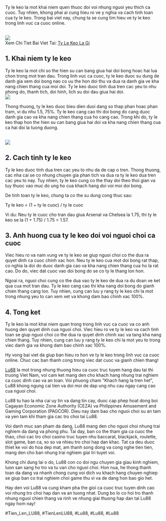 <p>Ty le keo la mot khai niem quen thuoc doi voi nhung nguoi yeu thich ca cuoc. Tuy nhien, khong phai ai cung hieu ro ve y nghia va cach tinh toan cua ty le keo. Trong bai viet nay, chung ta se cung tim hieu ve ty le keo trong linh vuc ca cuoc online.</p><br><img src="https://lu88.love/wp-content/uploads/2025/03/keo-chau-au-la-mot-hinh-thuc-hap-dan-thu-nhieu-nguoi.webp"></br>
Xem Chi Tiet Bai Viet Tai: <a href="https://lu88.love/ty-le-keo-la-gi/">Ty Le Keo La Gi</a><h2>1. Khai niem ty le keo</h2><p>Ty le keo la mot chi so the hien su can bang giua hai doi bong hoac hai lua chon trong mot tran dau. Trong linh vuc ca cuoc, ty le keo duoc su dung de danh gia xem doi bong nao co uu the hon doi thu va dua ra danh gia ve kha nang chien thang cua moi doi. Ty le keo duoc tinh dua tren cac yeu to nhu phong do, thanh tich, doi hinh, lich su doi dau giua hai doi.<br><img src="https://lu88.love/wp-content/uploads/2025/02/logo.webp"></br><p>Thong thuong, ty le keo duoc bieu dien duoi dang so thap phan hoac phan tram, vi du nhu 1.5, 75%. Ty le keo cang cao thi doi bong do cang duoc danh gia cao va kha nang chien thang cua ho cang cao. Trong khi do, ty le keo thap hon the hien su can bang giua hai doi va kha nang chien thang cua ca hai doi la tuong duong.</p><br><img src="https://lu88.love/wp-content/uploads/2025/03/ly-do-nhieu-nguoi-choi-ty-leo-keo-den-vay.webp"></br><h2>2. Cach tinh ty le keo</h2><p>Ty le keo duoc tinh dua tren cac yeu to nhu da de cap o tren. Thong thuong, cac nha cai se co nhung chuyen gia phan tich va dua ra ty le keo dua tren cac yeu to nay. Tuy nhien, ty le keo cung co the thay doi theo thoi gian va tuy thuoc vao muc do ung ho cua khach hang doi voi moi doi bong.<p>De tinh toan ty le keo, chung ta co the su dung cong thuc sau:</p><p>Ty le keo = (1 + ty le cuoc) / ty le cuoc<p>Vi du: Neu ty le cuoc cho tran dau giua Arsenal va Chelsea la 1.75, thi ty le keo se la (1 + 1.75) / 1.75 = 1.57.</p><h2>3. Anh huong cua ty le keo doi voi nguoi choi ca cuoc</h2><p>Viec hieu ro va nam vung ve ty le keo se giup nguoi choi co the dua ra quyet dinh ca cuoc chinh xac hon. Neu ty le keo cua mot doi bong rat thap, co nghia la doi do duoc danh gia cao va kha nang chien thang cua ho la rat cao. Do do, viec dat cuoc vao doi bong do se co ty le thang lon hon.</p><p>Ngoai ra, nguoi choi cung co the dua vao ty le keo de dua ra du doan ve ket qua cua mot tran dau. Ty le keo cang cao thi kha nang doi bong do gianh chien thang cang lon. Tuy nhien, cung can luu y rang ty le keo chi la mot trong nhung yeu to can xem xet va khong dam bao chinh xac 100%.</p><h2>4. Tong ket</h2><p>Ty le keo la mot khai niem quan trong trong linh vuc ca cuoc va co anh huong den quyet dinh cua nguoi choi. Viec hieu ro ve ty le keo va cach tinh toan se giup nguoi choi co the dua ra quyet dinh chinh xac va tang kha nang chien thang. Tuy nhien, cung can luu y rang ty le keo chi la mot yeu to trong viec danh gia va khong dam bao chinh xac 100%.</p><p>Hy vong bai viet da giup ban hieu ro hon ve ty le keo trong linh vuc ca cuoc online. Chuc cac ban thanh cong trong viec dat cuoc va gianh chien thang!</p><p><a href="https://lu88.love/">Lu88</a> la mot trong nhung thuong hieu ca cuoc truc tuyen hang dau tai thi truong Viet Nam, voi cam ket mang den cho khach hang nhung trai nghiem ca cuoc dinh cao va an toan. Voi phuong cham "Khach hang la tren het", Lu88 khong ngung cai tien va doi moi de dap ung nhu cau ngay cang cao cua nguoi choi.

Lu88 tu hao la nha cai uy tin va dang tin cay, duoc cap phep hoat dong boi Cagayan Economic Zone Authority (CEZA) va Philippines Amusement and Gaming Corporation (PAGCOR). Dieu nay dam bao cho nguoi choi su an tam va yen tam khi tham gia cac tro choi tai Lu88.

Voi danh muc san pham da dang, Lu88 mang den cho nguoi choi nhung trai nghiem da dang va phong phu. Tai day, ban co the tham gia ca cuoc the thao, choi cac tro choi casino truc tuyen nhu baccarat, blackjack, roulette, slot game, ban ca, xo so va nhieu tro choi hap dan khac. Tat ca deu duoc thiet ke voi do hoa dep mat, am thanh song dong va cong nghe tien tien, mang den cho ban nhung trai nghiem giai tri tuyet voi.

Khong chi dung lai o do, Lu88 con co doi ngu chuyen gia giau kinh nghiem, luon san sang ho tro va tu van cho nguoi choi. Hon nua, he thong thanh toan da dang va nhanh chong cung voi dich vu khach hang chuyen nghiep se giup ban co trai nghiem choi game thu vi va de dang hon bao gio het.

Hay den voi Lu88 va cung kham pha the gioi ca cuoc truc tuyen dinh cao voi nhung tro choi hap dan va an tuong nhat. Dung bo lo co hoi tro thanh nhung nguoi chien thang va rinh ve nhung giai thuong hap dan tai Lu88 ngay hom nay!</p>
#Tien_Len_LU88, #TienLenLU88, #Lu88, #Lu88, #Lu88
